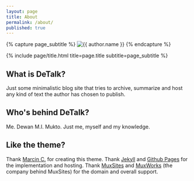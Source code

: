 ```yaml
---
layout: page
title: About
permalink: /about/
published: true
---
```


<div class="page" markdown="1">

{% capture page_subtitle %}
<img
    class="me"
    alt="{{ author.name }}"
    src="{{ site.author.photo | relative_url }}"
    srcset="{{ site.author.photo2x | relative_url }} 2x"
/>
{% endcapture %}

{% include page/title.html title=page.title subtitle=page_subtitle %}

## What is DeTalk? 

Just some minimalistic blog site that tries to archive, summarize and host any kind of text the author has chosen to publish.

## Who's behind DeTalk?
Me. Dewan M.I. Mukto. Just me, myself and my knowledge.

## Like the theme?
Thank [Marcin C.](https://github.com/melangue/dactl) for creating this theme. Thank [Jekyll](https://jekyllrb.com/) and [Github Pages](https://pages.github.com/) for the implementation and hosting. Thank [MuxSites](https://www.muxsites.com) and [MuxWorks](https://www.muxworks.com) (the company behind MuxSites) for the domain and overall support.

</div>
